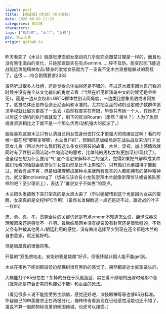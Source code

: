 ```yaml
---
layout: post
title: 【观后感】《木兰》（关于女权）
date: 2020-09-09 21:20
categories: 观后感
characters: 
tags: ["观后感", "木兰", "女权"]
pov: 第三人称
origin: github.io
---
```


昨天看完了《木兰》就感觉里面的女巫动机几乎就完全跟莫甘娜是一样的，而且也没有黑化洗白的变化，只是那盒饭实在有点emmm……猝不及防。能变形能飞能近战能远攻能精神攻击/替身的堂堂女巫就为了一支说不定木兰直接能躲过的箭挂了，这很……符合剧情要求2333

虽然听过很多人吐槽，还是觉得总体拍得还是不错的，不过这大概率因为自己看的时候并没有完全从文化输出的角度去看（当然在听见群演说中文的时候还是会笑死），而是一边从女权和LGBTQ群体性别认同角度，一边类比想象黑豹或者阿拉丁，感觉总体还是符合迪士尼画风和水准的。尤其把女巫的动机设定成少数群体追求平权就让层次更高了一丢丢（虽然程度实在有限，毕竟只有她一个人，在她死了以后这个动机的执行者就没了，剩下的反派Rouran（柔然？楼兰？）人为了仇恨或者资源相比之下就不是一个那么优秀/动机强大的反派了。）

超级喜欢这里木兰只有认清自己用女性身份去打仗才更强大的改编设定啊！看的时候一直在想“唧唧复唧唧，木兰当户织”，想到的原版结局是在战后战友来访时才发现女儿身（所以为什么我们有这么多女扮男装的故事，木兰，梁祝，加上感情戏就同时有了性别认同流动+性向流动的思考，比单纯的男权女权更加深刻/现代了）。也全程在想为什么要用“气”这个设定来解释木兰的强大，觉得如果把气解释成某种魔幻元素的话就会感觉似乎女性仍然是比不上男性的，只有魔幻元素加持才能超过，就会有点不爽；但是如果理解成某种本来就所有真实的人都能拥有的某种精神力，就又很motivating了（想来应该会有小女孩崇拜木兰就像崇拜惊队或者美队那样的吧？至少理论上），表达了“谁说女子不如男”的观点。

木兰把头发披散下来打架真的是太飒太美了（所以她醒悟到这个也是因为女巫的提醒，女巫真的是全程NPC作用）（虽然长发糊脸这一点还是逃不过，跟近战的叶子一样hh）

忠、勇、真、孝。贯穿全片的关键词还是有点emmm不知道怎么说，翻译成英文理解起来还是感觉不一样吧。最后结局回乡没有提亲没有封官还是很欣慰的，不然又会有种被其他男人/朝廷利用的感觉，没有做出选择至少到现在还全都是木兰的自由意志，就还挺好的。

但是凤凰真的很像风筝。

开篇的“双兔傍地走，安能辨我是雄雌”好评，但很怀疑非国人能不能get到。

木兰在夜色下练剑那段旁边那棵树很有黑豹的感觉了，果然都是迪士尼家亲生的。

大概能打个85分左右？扣掉的分在于凤凰造型、实在看不顺眼的出嫁时候那个妆（就算那是符合史实的也接受不能）和女巫的死法。

（看见很多人说不能接受男主颜值，感觉还好吧，演技眼神等等也够85分标准。怀疑自己的审美要求正在两极分化，梅林传奇看到现在已经感觉滚娘也还不错了，虽说不算一般颜狗标准里的倾国倾城，也还可以接受。）